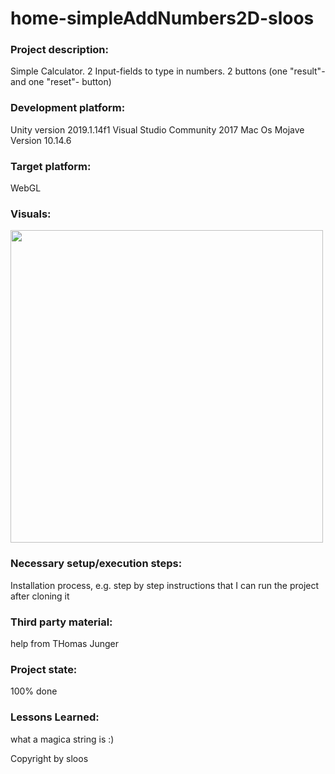 # home-simpleAddNumbers2D-sloos
 
 ### Project description: 
Simple Calculator. 2 Input-fields to type in numbers. 2 buttons (one "result"- and one "reset"- button)

### Development platform: 
Unity version 2019.1.14f1
Visual Studio Community 2017
Mac Os Mojave Version 10.14.6

### Target platform: 
WebGL

### Visuals: 
<div>
<img src = "./Images/screenshotGame.png" width = "500">
</div>

### Necessary setup/execution steps: 
Installation process, e.g. step by step instructions that I can run the project after cloning it

### Third party material: 
help from THomas Junger

### Project state: 
100% done

### Lessons Learned: 
what a magica string is :)

Copyright by sloos 